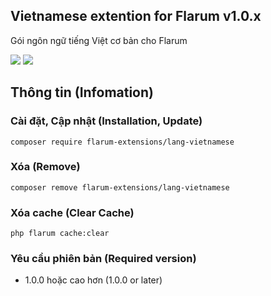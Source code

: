 ## Vietnamese extention for Flarum v1.0.x

Gói ngôn ngữ tiếng Việt cơ bản cho Flarum

![](https://img.shields.io/badge/license-MIT-blue.svg)
![](https://img.shields.io/packagist/dt/flarum-extensions/lang-vietnamese)

## Thông tin (Infomation)

### Cài đặt, Cập nhật (Installation, Update)

`composer require flarum-extensions/lang-vietnamese`

### Xóa (Remove)

`composer remove flarum-extensions/lang-vietnamese`

### Xóa cache (Clear Cache)

`php flarum cache:clear`

### Yêu cầu phiên bản (Required version)

- 1.0.0 hoặc cao hơn (1.0.0 or later)
